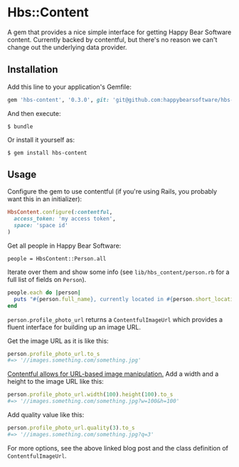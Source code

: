 # Hbs::Content

A gem that provides a nice simple interface for getting Happy Bear Software
content. Currently backed by contentful, but there's no reason we can't change
out the underlying data provider.

## Installation

Add this line to your application's Gemfile:

```ruby
gem 'hbs-content', '0.3.0', git: 'git@github.com:happybearsoftware/hbs-content.git'
```

And then execute:

    $ bundle

Or install it yourself as:

    $ gem install hbs-content

## Usage

Configure the gem to use contentful (if you're using
Rails, you probably want this in an initializer):

```ruby
HbsContent.configure(:contentful, 
  access_token: 'my access token',
  space: 'space id'
)

```

Get all people in Happy Bear Software:

```
people = HbsContent::Person.all
```

Iterate over them and show some info (see `lib/hbs_content/person.rb` for a
full list of fields on `Person`).

```ruby
people.each do |person|
  puts "#{person.full_name}, currently located in #{person.short_location}"
end

```

`person.profile_photo_url` returns a `ContentfulImageUrl` which provides a fluent interface for building up an image URL.

Get the image URL as it is like this:

```ruby
person.profile_photo_url.to_s
#=> '//images.something.com/something.jpg'

```

[Contentful allows for URL-based image manipulation.](https://www.contentful.com/blog/2014/08/14/do-more-with-images-on-contentful-platform/) Add a width and a height to the image URL like this:

```ruby
person.profile_photo_url.width(100).height(100).to_s
#=> '//images.something.com/something.jpg?w=100&h=100'

```

Add quality value like this:

```ruby
person.profile_photo_url.quality(3).to_s
#=> '//images.something.com/something.jpg?q=3'
```

For more options, see the above linked blog post and the class definition of `ContentfulImageUrl`.



